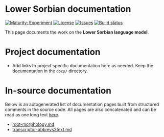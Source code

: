 # Lower Sorbian documentation

[![Maturity: Experiment](https://img.shields.io/badge/Maturity-Experiment-black.svg)](https://giellalt.github.io/MaturityClassification.html)
[![License](https://img.shields.io/github/license/giellalt/lang-dsb)](https://raw.githubusercontent.com/giellalt/lang-dsb/develop/LICENSE)
[![Issues](https://img.shields.io/github/issues/giellalt/lang-dsb)](https://github.com/giellalt/lang-dsb/issues)
[![Build status](https://github.com/giellalt/lang-dsb/workflows/Speller%20CI+CD/badge.svg)](https://github.com/giellalt/lang-dsb/actions)

This page documents the work on the **Lower Sorbian language model**. 

# Project documentation

* Add links to project specific documentation here as needed. Keep the documentation in the `docs/` directory.

# In-source documentation

Below is an autogenerated list of documentation pages built from structured comments in the source code. All pages are also concatenated and can be read as one long text [here](dsb.md).
* [root-morphology.md](root-morphology.md)
* [transcriptor-abbrevs2text.md](transcriptor-abbrevs2text.md)
